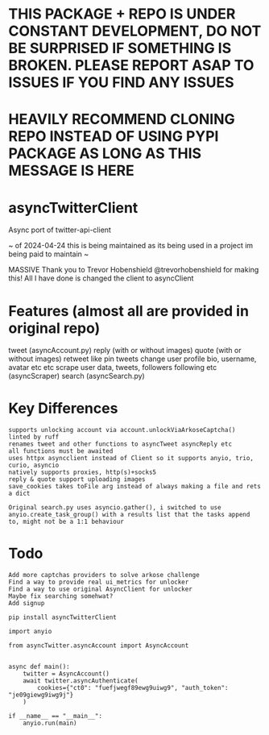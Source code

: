 # THIS PACKAGE + REPO IS UNDER CONSTANT DEVELOPMENT, DO NOT BE SURPRISED IF SOMETHING IS BROKEN. PLEASE REPORT ASAP TO ISSUES IF YOU FIND ANY ISSUES

# HEAVILY RECOMMEND CLONING REPO INSTEAD OF USING PYPI PACKAGE AS LONG AS THIS MESSAGE IS HERE


# asyncTwitterClient

Async port of twitter-api-client

~ of 2024-04-24 this is being maintained as its being used in a project im being paid to maintain ~

MASSIVE Thank you to Trevor Hobenshield @trevorhobenshield for making this!
All I have done is changed the client to asyncClient 

# Features (almost all are provided in original repo)

tweet (asyncAccount.py)
reply (with or without images)
quote (with or without images)
retweet
like
pin tweets
change user profile bio, username, avatar etc etc
scrape user data, tweets, followers following etc (asyncScraper)
search (asyncSearch.py)


# Key Differences

```
supports unlocking account via account.unlockViaArkoseCaptcha()
linted by ruff
renames tweet and other functions to asyncTweet asyncReply etc
all functions must be awaited
uses httpx asyncclient instead of Client so it supports anyio, trio, curio, asyncio
natively supports proxies, http(s)+socks5
reply & quote support uploading images
save_cookies takes toFile arg instead of always making a file and rets a dict

Original search.py uses asyncio.gather(), i switched to use anyio.create_task_group() with a results list that the tasks append to, might not be a 1:1 behaviour
```

# Todo
```
Add more captchas providers to solve arkose challenge
Find a way to provide real ui_metrics for unlocker
Find a way to use original AsyncClient for unlocker
Maybe fix searching somehwat?
Add signup
```




```pip install asyncTwitterClient```

```
import anyio

from asyncTwitter.asyncAccount import AsyncAccount


async def main():
    twitter = AsyncAccount()
    await twitter.asyncAuthenticate(
        cookies={"ct0": "fuefjwegf89ewg9uiwg9", "auth_token": "je09giewg9iwg9j"}
    )

if __name__ == "__main__":
    anyio.run(main)
```
